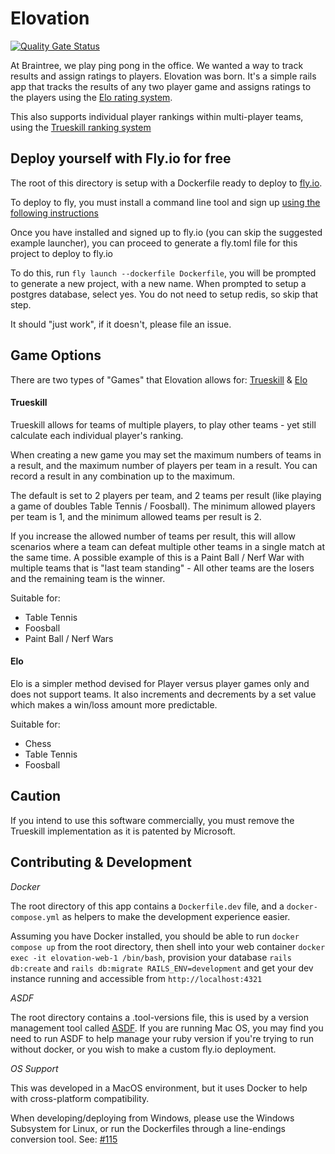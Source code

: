 Elovation
===========================

[![Quality Gate Status](https://sonarcloud.io/api/project_badges/measure?project=elovation_elovation&metric=alert_status)](https://sonarcloud.io/summary/new_code?id=elovation_elovation)

At Braintree, we play ping pong in the office. We wanted a way to track results and assign ratings to players. Elovation was born. It's a simple rails app that tracks the results of any two player game and assigns ratings to the players using the [Elo rating system](http://en.wikipedia.org/wiki/Elo_rating_system).

This also supports individual player rankings within multi-player teams, using the [Trueskill ranking system](http://research.microsoft.com/en-us/projects/trueskill/)

Deploy yourself with Fly.io for free
-------------------------------------
The root of this directory is setup with a Dockerfile ready to deploy to [fly.io](https://fly.io).

To deploy to fly, you must install a command line tool and sign up [using the following instructions](https://fly.io/docs/hands-on/install-flyctl/)

Once you have installed and signed up to fly.io (you can skip the suggested example launcher), you can proceed to generate a fly.toml file for this project to deploy to fly.io

To do this, run `fly launch --dockerfile Dockerfile`, you will be prompted to generate a new project, with a new name. When prompted to setup a postgres database, select yes. You do not need to setup redis, so skip that step.

It should "just work", if it doesn't, please file an issue.

Game Options
------------
There are two types of "Games" that Elovation allows for: [Trueskill](https://en.wikipedia.org/wiki/TrueSkill) & [Elo](https://en.wikipedia.org/wiki/Elo_rating_system)

#### Trueskill
Trueskill allows for teams of multiple players, to play other teams - yet still calculate each individual player's ranking.

When creating a new game you may set the maximum numbers of teams in a result, and the maximum number of players per team in a result. You can record a result in any combination up to the maximum.  

The default is set to 2 players per team, and 2 teams per result (like playing a game of doubles Table Tennis / Foosball). The minimum allowed players per team is 1, and the minimum allowed teams per result is 2.

If you increase the allowed number of teams per result, this will allow scenarios where a team can defeat multiple other teams in a single match at the same time. A possible example of this is a Paint Ball / Nerf War with multiple teams that is "last team standing" - All other teams are the losers and the remaining team is the winner.

Suitable for:
- Table Tennis
- Foosball
- Paint Ball / Nerf Wars

#### Elo
Elo is a simpler method devised for Player versus player games only and does not support teams. It also increments and decrements by a set value which makes a win/loss amount more predictable.

Suitable for:
- Chess
- Table Tennis
- Foosball

Caution
-------
If you intend to use this software commercially, you must remove the Trueskill implementation as it is patented by Microsoft.

Contributing & Development
--------------------------

*Docker*

The root directory of this app contains a `Dockerfile.dev` file, and a `docker-compose.yml` as helpers to make the development experience easier.

Assuming you have Docker installed, you should be able to run `docker compose up` from the root directory, then shell into your web container `docker exec -it elovation-web-1 /bin/bash`, provision your database `rails db:create` and `rails db:migrate RAILS_ENV=development` and get your dev instance running and accessible from `http://localhost:4321`

*ASDF*

The root directory contains a .tool-versions file, this is used by a version management tool called [ASDF](https://asdf-vm.com). If you are running Mac OS, you may find you need to run ASDF to help manage your ruby version if you're trying to run without docker, or you wish to make a custom fly.io deployment.

*OS Support*

This was developed in a MacOS environment, but it uses Docker to help with cross-platform compatibility.

When developing/deploying from Windows, please use the Windows Subsystem for Linux, or run the Dockerfiles through a line-endings conversion tool. See: [#115](https://github.com/elovation/elovation/issues/115)
